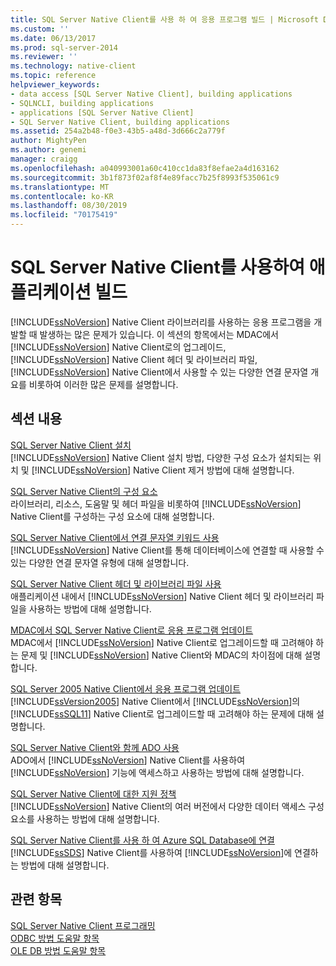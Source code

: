 ```yaml
---
title: SQL Server Native Client를 사용 하 여 응용 프로그램 빌드 | Microsoft Docs
ms.custom: ''
ms.date: 06/13/2017
ms.prod: sql-server-2014
ms.reviewer: ''
ms.technology: native-client
ms.topic: reference
helpviewer_keywords:
- data access [SQL Server Native Client], building applications
- SQLNCLI, building applications
- applications [SQL Server Native Client]
- SQL Server Native Client, building applications
ms.assetid: 254a2b48-f0e3-43b5-a48d-3d666c2a779f
author: MightyPen
ms.author: genemi
manager: craigg
ms.openlocfilehash: a040993001a60c410cc1da83f8efae2a4d163162
ms.sourcegitcommit: 3b1f873f02af8f4e89facc7b25f8993f535061c9
ms.translationtype: MT
ms.contentlocale: ko-KR
ms.lasthandoff: 08/30/2019
ms.locfileid: "70175419"
---
```

# <a name="building-applications-with-sql-server-native-client"></a>SQL Server Native Client를 사용하여 애플리케이션 빌드
  [!INCLUDE[ssNoVersion](../../../includes/ssnoversion-md.md)] Native Client 라이브러리를 사용하는 응용 프로그램을 개발할 때 발생하는 많은 문제가 있습니다. 이 섹션의 항목에서는 MDAC에서 [!INCLUDE[ssNoVersion](../../../includes/ssnoversion-md.md)] Native Client로의 업그레이드, [!INCLUDE[ssNoVersion](../../../includes/ssnoversion-md.md)] Native Client 헤더 및 라이브러리 파일, [!INCLUDE[ssNoVersion](../../../includes/ssnoversion-md.md)] Native Client에서 사용할 수 있는 다양한 연결 문자열 개요를 비롯하여 이러한 많은 문제를 설명합니다.  
  
## <a name="in-this-section"></a>섹션 내용  
 [SQL Server Native Client 설치](installing-sql-server-native-client.md)  
 [!INCLUDE[ssNoVersion](../../../includes/ssnoversion-md.md)] Native Client 설치 방법, 다양한 구성 요소가 설치되는 위치 및 [!INCLUDE[ssNoVersion](../../../includes/ssnoversion-md.md)] Native Client 제거 방법에 대해 설명합니다.  
  
 [SQL Server Native Client의 구성 요소](components-of-sql-server-native-client.md)  
 라이브러리, 리소스, 도움말 및 헤더 파일을 비롯하여 [!INCLUDE[ssNoVersion](../../../includes/ssnoversion-md.md)] Native Client를 구성하는 구성 요소에 대해 설명합니다.  
  
 [SQL Server Native Client에서 연결 문자열 키워드 사용](using-connection-string-keywords-with-sql-server-native-client.md)  
 [!INCLUDE[ssNoVersion](../../../includes/ssnoversion-md.md)] Native Client를 통해 데이터베이스에 연결할 때 사용할 수 있는 다양한 연결 문자열 유형에 대해 설명합니다.  
  
 [SQL Server Native Client 헤더 및 라이브러리 파일 사용](using-the-sql-server-native-client-header-and-library-files.md)  
 애플리케이션 내에서 [!INCLUDE[ssNoVersion](../../../includes/ssnoversion-md.md)] Native Client 헤더 및 라이브러리 파일을 사용하는 방법에 대해 설명합니다.  
  
 [MDAC에서 SQL Server Native Client로 응용 프로그램 업데이트](updating-an-application-to-sql-server-native-client-from-mdac.md)  
 MDAC에서 [!INCLUDE[ssNoVersion](../../../includes/ssnoversion-md.md)] Native Client로 업그레이드할 때 고려해야 하는 문제 및 [!INCLUDE[ssNoVersion](../../../includes/ssnoversion-md.md)] Native Client와 MDAC의 차이점에 대해 설명합니다.  
  
 [SQL Server 2005 Native Client에서 응용 프로그램 업데이트](updating-an-application-from-sql-server-2005-native-client.md)  
 [!INCLUDE[ssVersion2005](../../../includes/ssversion2005-md.md)] Native Client에서 [!INCLUDE[ssNoVersion](../../../includes/ssnoversion-md.md)]의 [!INCLUDE[ssSQL11](../../../includes/sssql11-md.md)] Native Client로 업그레이드할 때 고려해야 하는 문제에 대해 설명합니다.  
  
 [SQL Server Native Client와 함께 ADO 사용](using-ado-with-sql-server-native-client.md)  
 ADO에서 [!INCLUDE[ssNoVersion](../../../includes/ssnoversion-md.md)] Native Client를 사용하여 [!INCLUDE[ssNoVersion](../../../includes/ssnoversion-md.md)] 기능에 액세스하고 사용하는 방법에 대해 설명합니다.  
  
 [SQL Server Native Client에 대한 지원 정책](support-policies-for-sql-server-native-client.md)  
 [!INCLUDE[ssNoVersion](../../../includes/ssnoversion-md.md)] Native Client의 여러 버전에서 다양한 데이터 액세스 구성 요소를 사용하는 방법에 대해 설명합니다.  
  
 [SQL Server Native Client를 사용 하 여 Azure SQL Database에 연결](connecting-to-a-windows-azure-sql-database-using-sql-server-native-client.md)  
 [!INCLUDE[ssSDS](../../../includes/sssds-md.md)] Native Client를 사용하여 [!INCLUDE[ssNoVersion](../../../includes/ssnoversion-md.md)]에 연결하는 방법에 대해 설명합니다.  
  
## <a name="see-also"></a>관련 항목  
 [SQL Server Native Client 프로그래밍](../sql-server-native-client-programming.md)   
 [ODBC 방법 도움말 항목](../../native-client-odbc-how-to/odbc-how-to-topics.md)   
 [OLE DB 방법 도움말 항목](../../native-client-ole-db-how-to/ole-db-how-to-topics.md)  
  
  
